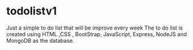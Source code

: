 # todolistv1
Just a simple to do list that will be improve every week
The to do list is created using HTML ,CSS , BootStrap, JavaScript, Express, NodeJS and MongoDB as the database.
